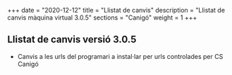 +++
date        = "2020-12-12"
title       = "Llistat de canvis"
description = "Llistat de canvis màquina virtual 3.0.5"
sections    = "Canigó"
weight		= 1
+++

## Llistat de canvis versió 3.0.5

- Canvis a les urls del programari a instal·lar per urls controlades per CS Canigó

